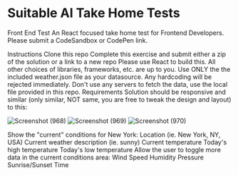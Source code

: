 # Suitable AI Take Home Tests
Front End Test
An React focused take home test for Frontend Developers. Please submit a CodeSandbox or CodePen link.

Instructions
Clone this repo
Complete this exercise and submit either a zip of the solution or a link to a new repo
Please use React to build this. All other choices of libraries, frameworks, etc. are up to you.
Use ONLY the the included weather.json file as your datasource. Any hardcoding will be rejected immediately.
Don't use any servers to fetch the data, use the local file provided in this repo.
Requirements
Solution should be responsive and similar (only similar, NOT same, you are free to tweak the design and layout) to this:


![Screenshot (968)](https://user-images.githubusercontent.com/74403049/194179251-2b32c67f-59be-4fbe-80e6-a2e947c31c22.png)
![Screenshot (969)](https://user-images.githubusercontent.com/74403049/194179287-f385dad8-bb44-4d25-9970-6ee3cb4de2b3.png)
![Screenshot (970)](https://user-images.githubusercontent.com/74403049/194179301-917b2d46-48a7-445b-8805-c0b62c77ae61.png)

Show the "current" conditions for New York:
Location (ie. New York, NY, USA)
Current weather description (ie. sunny)
Current temperature
Today's high temperature
Today's low temperature
Allow the user to toggle more data in the current conditions area:
Wind Speed
Humidity
Pressure
Sunrise/Sunset Time

